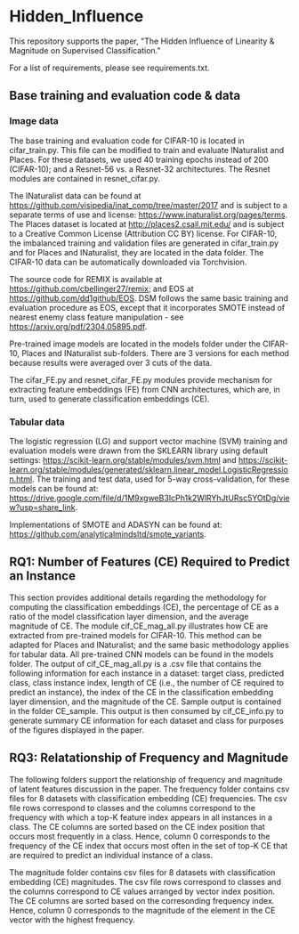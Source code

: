 # Hidden_Influence
This repository supports the paper, "The Hidden Influence of Linearity & Magnitude on Supervised Classification."

For a list of requirements, please see requirements.txt. 

## Base training and evaluation code & data

### Image data

The base training and evaluation code for CIFAR-10 is located in cifar_train.py. This file can be modified to train and evaluate INaturalist and Places. For these datasets, we used 40 training epochs instead of 200 (CIFAR-10); and a Resnet-56 vs. a Resnet-32 architectures. The Resnet modules are contained in resnet_cifar.py. 

The INaturalist data can be found at https://github.com/visipedia/inat_comp/tree/master/2017 and is subject to a separate terms of use and license: https://www.inaturalist.org/pages/terms. The Places dataset is located at http://places2.csail.mit.edu/ and is subject to a Creative Common License (Attribution CC BY) license. For CIFAR-10, the imbalanced training and validation files are generated in cifar_train.py and for Places and INaturalist, they are located in the data folder. The CIFAR-10 data can be automatically downloaded via Torchvision. 

The source code for REMIX is available at https://github.com/cbellinger27/remix; and EOS at https://github.com/dd1github/EOS. DSM follows the same basic training and evaluation procedure as EOS, except that it incorporates SMOTE instead of nearest enemy class feature manipulation - see https://arxiv.org/pdf/2304.05895.pdf.

Pre-trained image models are located in the models folder under the CIFAR-10, Places and INaturalist sub-folders. There are 3 versions for each method because results were averaged over 3 cuts of the data.

The cifar_FE.py and resnet_cifar_FE.py modules provide mechanism for extracting feature embeddings (FE) from CNN architectures, which are, in turn, used to generate classification embeddings (CE).

### Tabular data

The logistic regression (LG) and support vector machine (SVM) training and evaluation models were drawn from the SKLEARN library using default settings: https://scikit-learn.org/stable/modules/svm.html and https://scikit-learn.org/stable/modules/generated/sklearn.linear_model.LogisticRegression.html.  The training and test data, used for 5-way cross-validation, for these models can be found at: https://drive.google.com/file/d/1M9xgweB3IcPh1k2WlRYhJtURsc5YOtDg/view?usp=share_link.

Implementations of SMOTE and ADASYN can be found at: https://github.com/analyticalmindsltd/smote_variants.

## RQ1: Number of Features (CE) Required to Predict an Instance
This section provides additional details regarding the methodology for computing the classification embeddings (CE), the percentage of CE as a ratio of the model classification layer dimension, and the average magnitude of CE. The module cif_CE_mag_all.py illustrates how CE are extracted from pre-trained models for CIFAR-10. This method can be adapted for Places and INaturalist; and the same basic methodology applies for tabular data. All pre-trained CNN models can be found in the models folder. The output of cif_CE_mag_all.py is a .csv file that contains the following information for each instance in a dataset: target class, predicted class, class instance index, length of CE (i.e., the number of CE required to predict an instance), the index of the CE in the classification embedding layer dimension, and the magnitude of the CE. Sample output is contained in the folder CE_sample. This output is then consumed by cif_CE_info.py to generate summary CE information for each dataset and class for purposes of the figures displayed in the paper.

## RQ3: Relatationship of Frequency and Magnitude 
The following folders support the relationship of frequency and magnitude of latent features discussion in the paper.
The frequency folder contains csv files for 8 datasets with classification embedding (CE) frequencies. The csv file rows correspond to classes and the columns correspond to the frequency with which a top-K feature index appears in all instances in a class. The CE columns are sorted based on the CE index position that occurs most frequently in a class. Hence, column 0 corresponds to the frequency of the CE index that occurs most often in the set of top-K CE that are required to predict an individual instance of a class.

The magnitude folder contains csv files for 8 datasets with classification embedding (CE) magnitudes. The csv file rows correspond to classes and the columns correspond to CE values arranged by vector index position. The CE columns are sorted based on the corresonding frequency index. Hence, column 0 corresponds to the magnitude of the element in the CE vector with the highest frequency.
